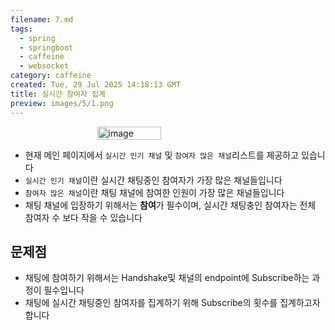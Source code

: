 ```yaml
---
filename: 7.md
tags:
  - spring
  - springboot
  - caffeine
  - websocket
category: caffeine
created: Tue, 29 Jul 2025 14:18:13 GMT
title: 실시간 참여자 집계
preview: images/5/1.png
---
```


<p style="display:flex;justify-content:center">
  <img src="../../images/7/1.png" width="45%" alt="image"/>
</p>

- 현재 메인 페이지에서 `실시간 인기 채널` 및 `참여자 많은 채널`리스트를 제공하고 있습니다
- `실시간 인기 채널`이란 실시간 채팅중인 참여자가 가장 많은 채널들입니다
- `참여자 많은 채널`이란 채팅 채널에 참여한 인원이 가장 많은 채널들입니다
- 채팅 채널에 입장하기 위해서는 **참여**가 필수이며, 실시간 채팅충인 참여자는 전체 참여자 수 보다 작을 수 있습니다

## 문제점

- 채팅에 참여하기 위해서는 Handshake및 채널의 endpoint에 Subscribe하는 과정이 필수입니다
- 채팅에 실시간 채팅중인 참여자를 집계하기 위해 Subscribe의 횟수를 집계하고자 합니다
